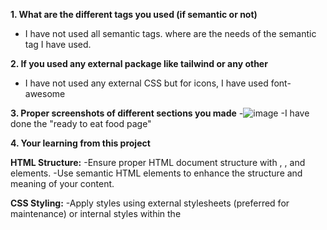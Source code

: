 **1. What are the different tags you used (if semantic or not)**
- I have not used all semantic tags. where are the needs of the semantic tag I have used.
  
**2. If you used any external package like tailwind or any other**
- I have not used any external CSS but for icons, I have used font-awesome

**3. Proper screenshots of different sections you made**
  -![image](https://github.com/greatlalbabu/Bikaner-wala/assets/57435578/b5121ce7-d6d4-40ea-a977-3b2275d5a599)
  -I have done the "ready to eat food page"

**4. Your learning from this project**

**HTML Structure:**
-Ensure proper HTML document structure with <html>, <head>, and <body> elements.
-Use semantic HTML elements to enhance the structure and meaning of your content.

**CSS Styling:**
-Apply styles using external stylesheets (preferred for maintenance) or internal styles within the <style> tag.
-Use CSS selectors effectively to target specific HTML elements.
-Apply a mobile-first approach by designing for smaller screens first and then adding styles for larger screens using media queries.

**Responsive Design:**
-Make your website responsive to different screen sizes and devices using CSS media queries.
-Use flexible units like percentages and relative units (em, rem) for layout and font sizes.

**CSS Flexbox and Grid:**
-Familiarize yourself with CSS Flexbox and Grid for creating flexible and responsive layouts.
-Understand how to use these layout models to structure your page efficiently.

**Version Control:**
-If applicable, consider using version control systems like Git to track changes and collaborate with others.
